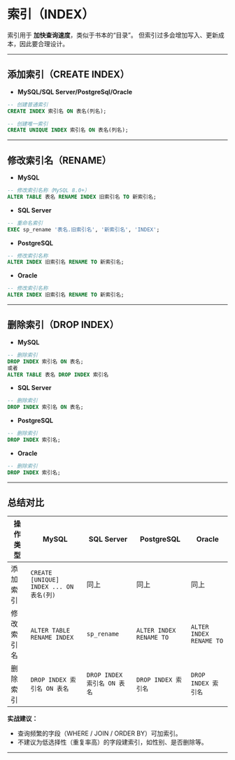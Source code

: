 # 索引（INDEX）  

索引用于 **加快查询速度**，类似于书本的“目录”。
但索引过多会增加写入、更新成本，因此要合理设计。

---

## 添加索引（CREATE INDEX）

- **MySQL/SQL Server/PostgreSql/Oracle**

```sql
-- 创建普通索引
CREATE INDEX 索引名 ON 表名(列名);

-- 创建唯一索引
CREATE UNIQUE INDEX 索引名 ON 表名(列名);

```

---

## 修改索引名（RENAME）

- **MySQL**

```sql
-- 修改索引名称（MySQL 8.0+）
ALTER TABLE 表名 RENAME INDEX 旧索引名 TO 新索引名;
```

- **SQL Server**
  
```sql
-- 重命名索引
EXEC sp_rename '表名.旧索引名', '新索引名', 'INDEX';
```

- **PostgreSQL**

```sql
-- 修改索引名称
ALTER INDEX 旧索引名 RENAME TO 新索引名;
```

- **Oracle**

```sql
-- 修改索引名称
ALTER INDEX 旧索引名 RENAME TO 新索引名;
```

---

## 删除索引（DROP INDEX）

- **MySQL**
  
```sql
-- 删除索引
DROP INDEX 索引名 ON 表名;
或者
ALTER TABLE 表名 DROP INDEX 索引名
```

- **SQL Server**

```sql
-- 删除索引
DROP INDEX 索引名 ON 表名;
```

- **PostgreSQL**

```sql
-- 删除索引
DROP INDEX 索引名;
```

- **Oracle**

```sql
-- 删除索引
DROP INDEX 索引名;
```

---

## 总结对比

| 操作类型 | MySQL | SQL Server | PostgreSQL | Oracle |
|-----------|--------|-------------|--------------|----------|
| 添加索引 | `CREATE [UNIQUE] INDEX ... ON 表名(列)` | 同上 | 同上 | 同上 |
| 修改索引名 | `ALTER TABLE RENAME INDEX` | `sp_rename` | `ALTER INDEX RENAME TO` | `ALTER INDEX RENAME TO` |
| 删除索引 | `DROP INDEX 索引名 ON 表名` | `DROP INDEX 索引名 ON 表名` | `DROP INDEX 索引名` | `DROP INDEX 索引名` |

 **实战建议：**

- 查询频繁的字段（WHERE / JOIN / ORDER BY）可加索引。
- 不建议为低选择性（重复率高）的字段建索引，如性别、是否删除等。

---
